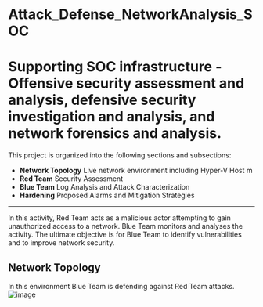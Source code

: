 # Attack_Defense_NetworkAnalysis_SOC
# Supporting SOC infrastructure - Offensive security assessment and analysis, defensive security investigation and analysis, and network forensics and analysis.

[comment]: # (02272022)

This project is organized into the following sections and subsections:
- **Network Topology** Live network environment including Hyper-V Host m
- **Red Team** Security Assessment
- **Blue Team** Log Analysis and Attack Characterization
- **Hardening** Proposed Alarms and Mitigation Strategies
___

In this activity, Red Team acts as a malicious actor attempting to gain unauthorized access to a network. Blue Team monitors and analyses the activity. The ultimate objective is for Blue Team to identify vulnerabilities and to improve network security. 

## Network Topology

In this environment Blue Team is defending against Red Team attacks.
![image](LINKTOIMAAGEINGITHUBREPOSITORY)
